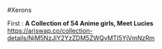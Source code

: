 #Xerons


First : **A Collection of 54 Anime girls, Meet Lucies**
https://ariswap.co/collection-details/NjM5NzJiY2YzZDM5ZWQyMTI5YjVmNzRm
